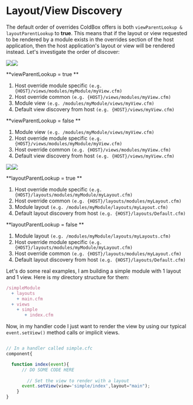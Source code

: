# Layout/View Discovery

The default order of overrides ColdBox offers is both `viewParentLookup & layoutParentLookup` to **true**. This means that if the layout or view requested to be rendered by a module exists in the overrides section of the host application, then the host application's layout or view will be rendered instead. Let's investigate the order of discover:

![](https://coldbox.ortusbooks.com/content/images/ModulesViewLookupTrue.jpg)![](https://coldbox.ortusbooks.com/content/images/ModulesViewLookupFalse.jpg)

**viewParentLookup = true **

1. Host override module specific `(e.g. {HOST}/views/modules/myModule/myView.cfm)`
2. Host override common `(e.g. {HOST}/views/modules/myView.cfm)`
3. Module view `(e.g. /modules/myModule/views/myView.cfm)`
4. Default view discovery from host `(e.g. {HOST}/views/myView.cfm)`

**viewParentLookup = false **

1. Module view `(e.g. /modules/myModule/views/myView.cfm)`
2. Host override module specific `(e.g. {HOST}/views/modules/myModule/myView.cfm)`
3. Host override common `(e.g. {HOST}/views/modules/myView.cfm)`
4. Default view discovery from host `(e.g. {HOST}/views/myView.cfm)`

![](https://coldbox.ortusbooks.com/content/images/ModulesLayoutLookupTrue.jpg)![](https://coldbox.ortusbooks.com/content/images/ModulesLayoutLookupFalse.jpg)

**layoutParentLookup = true **

1. Host override module specific `(e.g. {HOST}/layouts/modules/myModule/myLayout.cfm)`
2. Host override common `(e.g. {HOST}/layouts/modules/myLayout.cfm)`
3. Module layout `(e.g. /modules/myModule/layouts/myLayout.cfm)`
4. Default layout discovery from host `(e.g. {HOST}/layouts/Default.cfm)`

**layoutParentLookup = false **
1. Module layout `(e.g. /modules/myModule/layouts/myLayouts.cfm)`
2. Host override module specific `(e.g. {HOST}/layouts/modules/myModule/myLayout.cfm)`
3. Host override common `(e.g. {HOST}/layouts/modules/myLayout.cfm)`
4. Default layout discovery from host `(e.g. {HOST}/layouts/Default.cfm)`

Let's do some real examples, I am building a simple module with 1 layout and 1 view. Here is my directory structure for them:

```js
/simpleModule
  + layouts
    + main.cfm
  + views
    + simple 
       + index.cfm
```

Now, in my handler code I just want to render the view by using our typical `event.setView()` method calls or implicit views.

```js

// In a handler called simple.cfc
component{

  function index(event){
      // DO SOME CODE HERE
        
        // Set the view to render with a layout
      event.setView(view='simple/index',layout="main");    
    }
}
```

